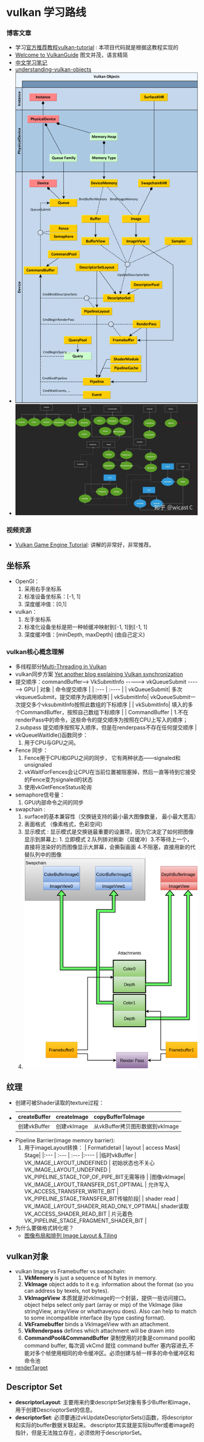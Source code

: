 # vulkan 学习路线
### 博客文章
* 学习[官方推荐教程vulkan-tutorial](https://vulkan-tutorial.com/) : 本项目代码就是根据这教程实现的
* [Welcome to VulkanGuide](https://vkguide.dev/)  图文并茂，语言精简
* [中文学习笔记](https://gavinkg.github.io/ILearnVulkanFromScratch-CN/)
* [understanding-vulkan-objects](https://gpuopen.com/learn/understanding-vulkan-objects/)
* ![vulkanDiagram图片](./Image/Vulkan-Diagram.png)
* [![如何正确的入门Vulkan](./Image/Vulkan_Object.jpg)](https://www.zhihu.com/question/424430509/answer/1632072443)


### 视频资源
* [Vulkan Game Engine Tutorial](https://youtu.be/Y9U9IE0gVHA): 讲解的非常好，非常推荐。

## 坐标系
* OpenGl：
    1. 采用右手坐标系
    2. 标准设备坐标系：[-1, 1]
    3. 深度缓冲值：[0,1]
* vulkan： 
    1. 左手坐标系
    2. 标准化设备坐标是把一种帧缓冲映射到[-1, 1]到[-1, 1]
    3. 深度缓冲值：[minDepth, maxDepth] (由自己定义)

### vulkan核心概念理解
* 多线程部分[Multi-Threading in Vulkan](https://community.arm.com/arm-community-blogs/b/graphics-gaming-and-vr-blog/posts/multi-threading-in-vulkan)
* vulkan同步方案 [Yet another blog explaining Vulkan synchronization](https://themaister.net/blog/2019/08/14/yet-another-blog-explaining-vulkan-synchronization/)
* 提交顺序：commandBuffer——>  VkSubmitInfo   ----->  vkQueueSubmit ------> GPU 
    | 对象 | 命令提交顺序 |
    | :--- | :---- |
    | vkQueueSubmit| 多次vkqueueSubmit，提交顺序为调用顺序|
    | vkSubmitInfo|  vkQueueSubmit一次提交多个vksubmitInfo按照此数组的下标顺序 |
    | vkSubmitInfo|  填入的多个CommandBuffer，按照自己数组下标顺序 |
    | CommandBuffer | 1.不在renderPass中的命令，这些命令的提交顺序为按照在CPU上写入的顺序； 2.subpass 提交顺序按照写入顺序，但是在renderpass不存在任何提交顺序 |
* vkQueueWaitIdle()函数同步：
    1. 用于CPU与GPU之间。
* Fence 同步：
    1. Fence用于CPU和GPU之间的同步， 它有两种状态——signaled和unsignaled
    2.  vkWaitForFences会让CPU在当前位置被阻塞掉，然后一直等待到它接受的Fence变为signaled的状态
    3. 使用vkGetFenceStatus轮询
* semaphore信号量：
    1. GPU内部命令之间的同步
* swapchain :
    1. surface的基本兼容性（交换链支持的最小最大图像数量， 最小最大宽高）
    2. 表面格式 （像素格式，色彩空间）
    3. 显示模式 : 显示模式是交换链最重要的设置项，因为它决定了如何把图像显示到屏幕上: 1. 立即模式 2.队列排对刷新（双缓冲）3.不等待上一个，直接将渲染好的而图像显示大屏幕，会撕裂画面 4.不阻塞，直接用新的代替队列中的图像
    4. [![](./Image/SwapChain.jpg)](https://vulkan.lunarg.com/doc/view/1.2.154.1/windows/tutorial/html/12-init_frame_buffers.html)


## 纹理
* 创建可被Shader读取的texture过程：
*   | createBuffer |  createImage | copyBufferToImage| 
    | :---| :--- | :--- |
    | 创建vkBuffer| 创建vkImage | 从vkBuffer拷贝图形数据到vkImage|
* Pipeline Barrier(image memory barrier):
    1. 用于imageLayout转换：
        | Format\detail | layout | access Mask| Stage|
        |:--- | :--- | :--- |:---- |
        |临时vkBuffer | VK_IMAGE_LAYOUT_UNDEFINED | 初始状态也不关心VK_IMAGE_LAYOUT_UNDEFINED | VK_PIPELINE_STAGE_TOP_OF_PIPE_BIT无需等待 |
        |图像vkImage| VK_IMAGE_LAYOUT_TRANSFER_DST_OPTIMAL  | 允许写入VK_ACCESS_TRANSFER_WRITE_BIT | VK_PIPELINE_STAGE_TRANSFER_BIT传输阶段|
        | shader read | VK_IMAGE_LAYOUT_SHADER_READ_ONLY_OPTIMAL| shader读取VK_ACCESS_SHADER_READ_BIT | 片元着色VK_PIPELINE_STAGE_FRAGMENT_SHADER_BIT |
* 为什么要做格式转化呢？
    - [图像布局和排列 Image Layout & Tiling](./ImageLayout_Tiling.md)
## vulkan对象
* vulkan Image vs Framebuffer vs swapchain:
    1. **VkMemory** is just a sequence of N bytes in memory. 
    2. **VkImage** object adds to it e.g. information about the format (so you can address by texels, not bytes).
    3. **VkImageView** 本质就是对vkImage的一个封装，提供一些访问接口。object helps select only part (array or mip) of the VkImage (like stringView, arrayView or whathaveyou does). Also can help to match to some incompatible interface (by type casting format).
    4. **VkFramebuffer** binds a VkImageView with an attachment.
    5. **VkRenderpass** defines which attachment will be drawn into
    6. **CommandPool&CommandBuffer** 录制使用的对象是command pool和command buffer, 每次调 vkCmd 就往 command buffer 塞内容进去,不能对多个帧使用相同的命令缓冲区。必须创建与帧一样多的命令缓冲区和命令池
* [renderTarget](./Image/VulkanRenderTarget.png)

## Descriptor Set 
* **descriptorLayout**: 主要用来约束descriptrSet对象有多少Buffer和image，用于创建DescrioptorSet的信息。
* **descriptorSet**: 必须要通过vkUpdateDescriptorSets()函数，将descriptor和实际的buffer数据关联起来。 descriptor其实就是实际buffer或者image的指针，但是无法独立存在，必须依附于descriptorSet。 